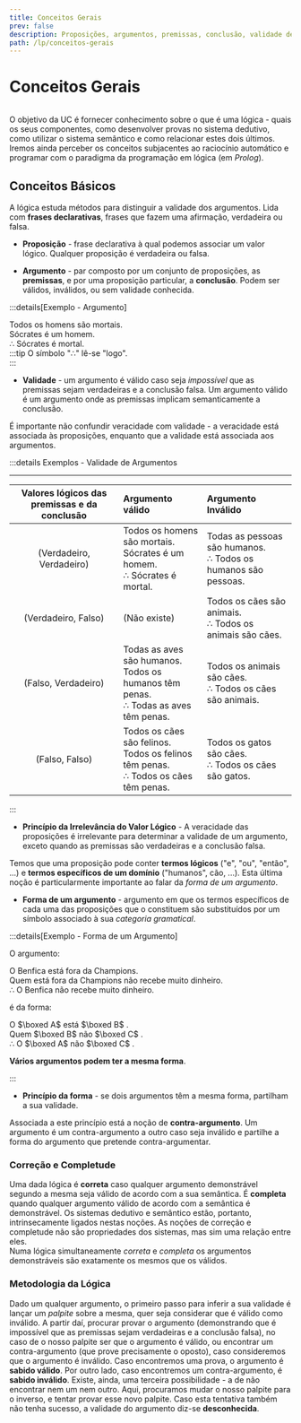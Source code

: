 ```yaml
---
title: Conceitos Gerais
prev: false
description: Proposições, argumentos, premissas, conclusão, validade de um argumento, princípio da irrelevância do valor lógico, forma de um argumento. Metodologia da lógica. Introdução a Lógica Proposicional.
path: /lp/conceitos-gerais
---
```


# Conceitos Gerais

```toc

```

O objetivo da UC é fornecer conhecimento sobre o que é uma lógica - quais os seus componentes, como desenvolver provas no sistema dedutivo, como utilizar o sistema semântico e como relacionar estes dois últimos. Iremos ainda perceber os conceitos subjacentes ao raciocínio automático e programar com o paradigma da programação em lógica (em _Prolog_).

## Conceitos Básicos

A lógica estuda métodos para distinguir a validade dos argumentos. Lida com **frases declarativas**, frases que fazem uma afirmação, verdadeira ou falsa.

- **Proposição** - frase declarativa à qual podemos associar um valor lógico. Qualquer proposição é verdadeira ou falsa.

- **Argumento** - par composto por um conjunto de proposições, as **premissas**, e por uma proposição particular, a **conclusão**. Podem ser válidos, inválidos, ou sem validade conhecida.

:::details[Exemplo - Argumento]

Todos os homens são mortais.  
Sócrates é um homem.  
∴ Sócrates é mortal.  
:::tip
O símbolo "∴" lê-se "logo".  
:::

- **Validade** - um argumento é válido caso seja _impossível_ que as premissas sejam verdadeiras e a conclusão falsa. Um argumento válido é um argumento onde as premissas implicam semanticamente a conclusão.

É importante não confundir veracidade com validade - a veracidade está associada às proposições, enquanto que a validade está associada aos argumentos.

:::details Exemplos - Validade de Argumentos

---

| Valores lógicos das premissas e da conclusão | Argumento válido                                                                           | Argumento Inválido                                                |
| :------------------------------------------: | :----------------------------------------------------------------------------------------- | :---------------------------------------------------------------- |
|           (Verdadeiro, Verdadeiro)           | Todos os homens são mortais. <br>Sócrates é um homem. <br>∴ Sócrates é mortal.             | Todas as pessoas são humanos. <br>∴ Todos os humanos são pessoas. |
|             (Verdadeiro, Falso)              | (Não existe)                                                                               | Todos os cães são animais. <br>∴ Todos os animais são cães.       |
|             (Falso, Verdadeiro)              | Todas as aves são humanos. <br> Todos os humanos têm penas. <br>∴ Todas as aves têm penas. | Todos os animais são cães. <br>∴ Todos os cães são animais.       |
|                (Falso, Falso)                | Todos os cães são felinos. <br>Todos os felinos têm penas. <br>∴ Todos os cães têm penas.  | Todos os gatos são cães. <br>∴ Todos os cães são gatos.           |

:::

- **Princípio da Irrelevância do Valor Lógico** - A veracidade das proposições é irrelevante para determinar a validade de um argumento, exceto quando as premissas são verdadeiras e a conclusão falsa.

Temos que uma proposição pode conter **termos lógicos** ("e", "ou", "então", ...) e **termos específicos de um domínio** ("humanos", cão, ...). Esta última noção é particularmente importante ao falar da _forma de um argumento_.

- **Forma de um argumento** - argumento em que os termos específicos de cada uma das proposições que o constituem são substituídos por um símbolo associado à sua _categoria gramatical_.

:::details[Exemplo - Forma de um Argumento]

O argumento:

O Benfica está fora da Champions.  
Quem está fora da Champions não recebe muito dinheiro.  
∴ O Benfica não recebe muito dinheiro.

é da forma:

O $\boxed A$ está $\boxed B$ .  
Quem $\boxed B$ não $\boxed C$ .  
∴ O $\boxed A$ não $\boxed C$ .

**Vários argumentos podem ter a mesma forma**.

:::

- **Princípio da forma** - se dois argumentos têm a mesma forma, partilham a sua validade.

Associada a este princípio está a noção de **contra-argumento**. Um argumento é um contra-argumento a outro caso seja inválido e partilhe a forma do argumento que pretende contra-argumentar.

### Correção e Completude

Uma dada lógica é **correta** caso qualquer argumento demonstrável segundo a mesma seja válido de acordo com a sua semântica. É **completa** quando qualquer argumento válido de acordo com a semântica é demonstrável. Os sistemas dedutivo e semântico estão, portanto, intrinsecamente ligados nestas noções. As noções de correção e completude não são propriedades dos sistemas, mas sim uma relação entre eles.  
Numa lógica simultaneamente _correta_ e _completa_ os argumentos demonstráveis são exatamente os mesmos que os válidos.

### Metodologia da Lógica

Dado um qualquer argumento, o primeiro passo para inferir a sua validade é lançar um _palpite_ sobre a mesma, quer seja considerar que é válido como inválido.
A partir daí, procurar provar o argumento (demonstrando que é impossível que as premissas sejam verdadeiras e a conclusão falsa), no caso de o nosso palpite ser que o argumento é válido, ou encontrar um contra-argumento (que prove precisamente o oposto), caso consideremos que o argumento é inválido.
Caso encontremos uma prova, o argumento é **sabido válido**.
Por outro lado, caso encontremos um contra-argumento, é **sabido inválido**.
Existe, ainda, uma terceira possibilidade - a de não encontrar nem um nem outro.
Aqui, procuramos mudar o nosso palpite para o inverso, e tentar provar esse novo palpite.
Caso esta tentativa também não tenha sucesso, a validade do argumento diz-se **desconhecida**.
